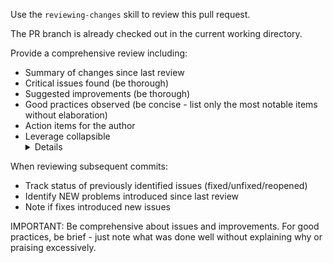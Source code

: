 Use the `reviewing-changes` skill to review this pull request.

The PR branch is already checked out in the current working directory.

Provide a comprehensive review including:

- Summary of changes since last review
- Critical issues found (be thorough)
- Suggested improvements (be thorough)
- Good practices observed (be concise - list only the most notable items without elaboration)
- Action items for the author
- Leverage collapsible <details> sections where appropriate for lengthy explanations or code snippets

When reviewing subsequent commits:

- Track status of previously identified issues (fixed/unfixed/reopened)
- Identify NEW problems introduced since last review
- Note if fixes introduced new issues

IMPORTANT: Be comprehensive about issues and improvements. For good practices, be brief - just note what was done well without explaining why or praising excessively.
